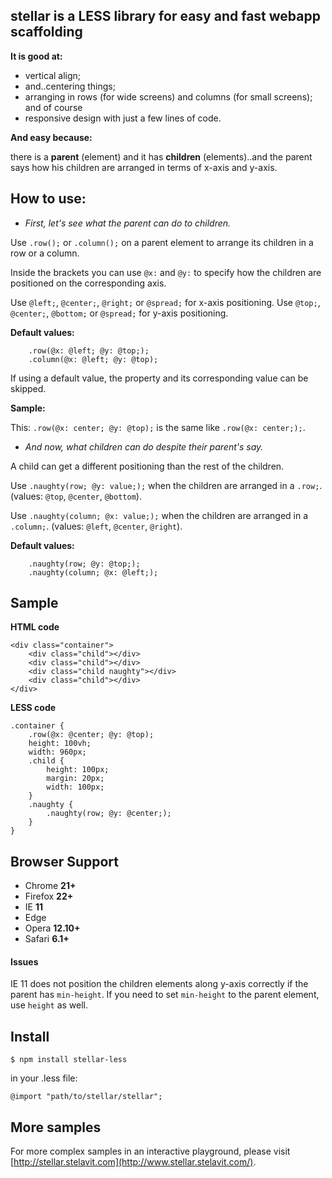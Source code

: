## stellar is a LESS library for easy and fast webapp scaffolding

**It is good at:**

* vertical align;
* and..centering things;
* arranging in rows (for wide screens) and columns (for small screens);
and of course
* responsive design with just a few lines of code.

**And easy because:**

there is a **parent** (element) and it has **children** (elements)..and the parent says how his children are arranged in terms of x-axis and y-axis.



## How to use:


* *First, let's see what the parent can do to children.*


Use ``.row();`` or ``.column();`` on a parent element to arrange its children in a row or a column.

Inside the brackets you can use ``@x:`` and ``@y:`` to specify how the children are positioned on the corresponding axis. 

Use ``@left;``, ``@center;``, ``@right;`` or ``@spread;`` for x-axis positioning.
Use ``@top;``, ``@center;``, ``@bottom;`` or ``@spread;`` for y-axis positioning.


**Default values:**

		.row(@x: @left; @y: @top;);
		.column(@x: @left; @y: @top);
		

If using a default value, the property and its corresponding value can be skipped. 

**Sample:**

Тhis: ``.row(@x: center; @y: @top);`` is the same like ``.row(@x: center;);``.


* *And now, what children can do despite their parent's say.*


A child can get a different positioning than the rest of the children.

Use ``.naughty(row; @y: value;);`` when the children are arranged in a ``.row;``.
(values: ``@top``, ``@center``, ``@bottom``).

Use ``.naughty(column; @x: value;);`` when the children are arranged in a ``.column;``.
(values: ``@left``, ``@center``, ``@right``).


**Default values:**

		.naughty(row; @y: @top;);
		.naughty(column; @x: @left;);



## Sample

**HTML code**

	<div class="container">
		<div class="child"></div>
		<div class="child"></div>
		<div class="child naughty"></div>
		<div class="child"></div>
	</div>


**LESS code**

	.container {
		.row(@x: @center; @y: @top);
		height: 100vh;
		width: 960px;
		.child {
			height: 100px;
			margin: 20px;
			width: 100px;
		}	
		.naughty {
			.naughty(row; @y: @center;);
		}
	}



## Browser Support

* Chrome **21+**
* Firefox **22+**
* IE **11**
* Edge
* Opera **12.10+**
* Safari **6.1+**

#### Issues

IE 11 does not position the children elements along y-axis correctly if the parent has ``min-height``. If you need to set ``min-height`` to the parent element, use ``height`` as well.



## Install


``$ npm install stellar-less``

in your .less file:

``@import "path/to/stellar/stellar";``



## More samples

For more complex samples in an interactive playground, please visit [http://stellar.stelavit.com](http://www.stellar.stelavit.com/).
